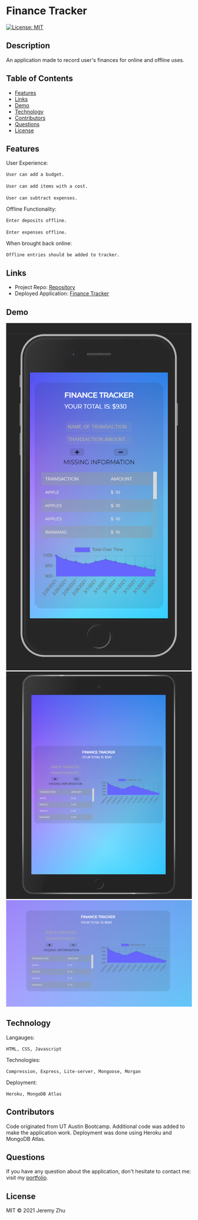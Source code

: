 # Finance Tracker

[![License: MIT](https://img.shields.io/badge/License-MIT-yellow.svg)](https://opensource.org/licenses/MIT)

## Description

An application made to record user's finances for online and offline uses.

## Table of Contents

* [Features](#Features)
* [Links](#Links)
* [Demo](#Demo)
* [Technology](#Technology)
* [Contributors](#Contributors)
* [Questions](#Questions)
* [License](#License)

## Features

User Experience:
    
    User can add a budget.
    
    User can add items with a cost.
    
    User can subtract expenses.

Offline Functionality:

    Enter deposits offline.

    Enter expenses offline.

When brought back online:

    Offline entries should be added to tracker.

## Links

* Project Repo: [Repository](https://github.com/jeishu/finance-tracker)
* Deployed Application: [Finance Tracker](https://glassmorphism-finance-tracker.herokuapp.com/)

## Demo

![Picture](./public/img/iphone6.png)
![Picture](./public/img/ipad.png)
![Picture](./public/img/desktop.png)

## Technology

Langauges:

    HTML, CSS, Javascript

Technologies:

    Compression, Express, Lite-server, Mongoose, Morgan

Deployment:

    Heroku, MongoDB Atlas

## Contributors

Code originated from UT Austin Bootcamp. Additional code was added to make the application work. Deployment was done using Heroku and MongoDB Atlas.

## Questions
If you have any question about the application, don't hesitate to contact me: visit my [portfolio](https://github.com/jeishu).

## License

MIT © 2021 Jeremy Zhu
